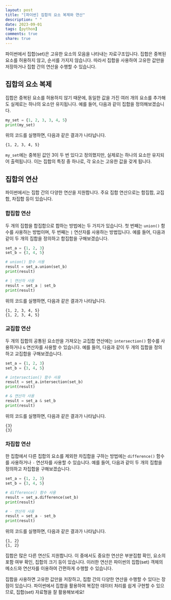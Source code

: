 ```yaml
---
layout: post
title: "[파이썬] 집합의 요소 복제와 연산"
description: " "
date: 2023-09-01
tags: [python]
comments: true
share: true
---
```


파이썬에서 집합(set)은 고유한 요소의 모음을 나타내는 자료구조입니다. 집합은 중복된 요소를 허용하지 않고, 순서를 가지지 않습니다. 따라서 집합을 사용하여 고유한 값만을 저장하거나 집합 간의 연산을 수행할 수 있습니다.

## 집합의 요소 복제

집합은 중복된 요소를 허용하지 않기 때문에, 동일한 값을 가진 여러 개의 요소를 추가해도 실제로는 하나의 요소만 유지됩니다. 예를 들어, 다음과 같이 집합을 정의해보겠습니다.

```python
my_set = {1, 2, 3, 3, 4, 5}
print(my_set)
```

위의 코드를 실행하면, 다음과 같은 결과가 나타납니다.

```
{1, 2, 3, 4, 5}
```

`my_set`에는 중복된 값인 3이 두 번 있다고 정의했지만, 실제로는 하나의 요소만 유지되어 출력됩니다. 이는 집합의 특징 중 하나로, 각 요소는 고유한 값을 갖게 됩니다.

## 집합의 연산

파이썬에서는 집합 간의 다양한 연산을 지원합니다. 주요 집합 연산으로는 합집합, 교집합, 차집합 등이 있습니다.

### 합집합 연산

두 개의 집합을 합집합으로 합하는 방법에는 두 가지가 있습니다. 첫 번째는 `union()` 함수를 사용하는 방법이며, 두 번째는 `|` 연산자를 사용하는 방법입니다. 예를 들어, 다음과 같이 두 개의 집합을 정의하고 합집합을 구해보겠습니다.

```python
set_a = {1, 2, 3}
set_b = {3, 4, 5}

# union() 함수 사용
result = set_a.union(set_b)
print(result)

# | 연산자 사용
result = set_a | set_b
print(result)
```

위의 코드를 실행하면, 다음과 같은 결과가 나타납니다.

```
{1, 2, 3, 4, 5}
{1, 2, 3, 4, 5}
```

### 교집합 연산

두 개의 집합의 공통된 요소만을 가져오는 교집합 연산에는 `intersection()` 함수를 사용하거나 `&` 연산자를 사용할 수 있습니다. 예를 들어, 다음과 같이 두 개의 집합을 정의하고 교집합을 구해보겠습니다.

```python
set_a = {1, 2, 3}
set_b = {3, 4, 5}

# intersection() 함수 사용
result = set_a.intersection(set_b)
print(result)

# & 연산자 사용
result = set_a & set_b
print(result)
```

위의 코드를 실행하면, 다음과 같은 결과가 나타납니다.

```
{3}
{3}
```

### 차집합 연산

한 집합에서 다른 집합의 요소를 제외한 차집합을 구하는 방법에는 `difference()` 함수를 사용하거나 `-` 연산자를 사용할 수 있습니다. 예를 들어, 다음과 같이 두 개의 집합을 정의하고 차집합을 구해보겠습니다.

```python
set_a = {1, 2, 3}
set_b = {3, 4, 5}

# difference() 함수 사용
result = set_a.difference(set_b)
print(result)

# - 연산자 사용
result = set_a - set_b
print(result)
```

위의 코드를 실행하면, 다음과 같은 결과가 나타납니다.

```
{1, 2}
{1, 2}
```

집합은 많은 다른 연산도 지원합니다. 이 중에서도 중요한 연산은 부분집합 확인, 요소의 포함 여부 확인, 집합의 크기 등이 있습니다. 이러한 연산은 파이썬의 집합(set) 객체의 메소드와 연산자를 이용하여 간편하게 수행할 수 있습니다.

집합을 사용하면 고유한 값만을 저장하고, 집합 간의 다양한 연산을 수행할 수 있다는 장점이 있습니다. 파이썬에서 집합을 활용하여 복잡한 데이터 처리를 쉽게 구현할 수 있으므로, 집합(set) 자료형을 잘 활용해보세요!